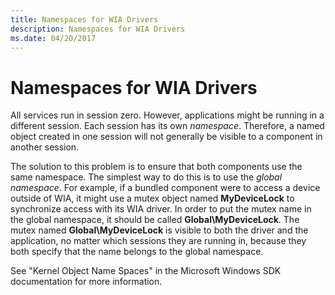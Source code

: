 ```yaml
---
title: Namespaces for WIA Drivers
description: Namespaces for WIA Drivers
ms.date: 04/20/2017
---
```


# Namespaces for WIA Drivers





All services run in session zero. However, applications might be running in a different session. Each session has its own *namespace*. Therefore, a named object created in one session will not generally be visible to a component in another session.

The solution to this problem is to ensure that both components use the same namespace. The simplest way to do this is to use the *global namespace*. For example, if a bundled component were to access a device outside of WIA, it might use a mutex object named **MyDeviceLock** to synchronize access with its WIA driver. In order to put the mutex name in the global namespace, it should be called **Global\\MyDeviceLock**. The mutex named **Global\\MyDeviceLock** is visible to both the driver and the application, no matter which sessions they are running in, because they both specify that the name belongs to the global namespace.

See "Kernel Object Name Spaces" in the Microsoft Windows SDK documentation for more information.

 

 




